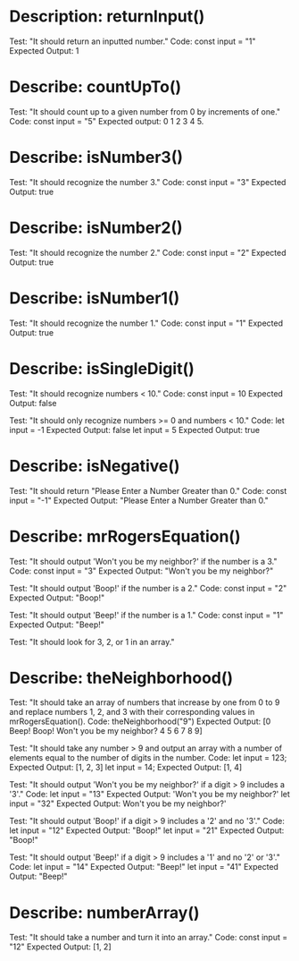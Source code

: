 # Description: returnInput()

Test: "It should return an inputted number."
Code:
const input = "1"
Expected Output: 1

# Describe: countUpTo()

Test: "It should count up to a given number from 0 by increments of one."
Code:
const input = "5"
Expected output: 0 1 2 3 4 5.

# Describe: isNumber3()

Test: "It should recognize the number 3."
Code:
const input = "3"
Expected Output: true


# Describe: isNumber2()

Test: "It should recognize the number 2."
Code: 
const input = "2"
Expected Output: true

# Describe: isNumber1()

Test: "It should recognize the number 1."
Code: 
const input = "1"
Expected Output: true

# Describe: isSingleDigit()

Test: "It should recognize numbers < 10."
Code: 
const input = 10
Expected Output: false

Test: "It should only recognize numbers >= 0 and numbers < 10."
Code: 
let input = -1
Expected Output: false
let input = 5
Expected Output: true

# Describe: isNegative()
Test: "It should return "Please Enter a Number Greater than 0."
Code: 
const input = "-1"
Expected Output: "Please Enter a Number Greater than 0."
# Describe: mrRogersEquation()

Test: "It should output 'Won't you be my neighbor?' if the number is a 3."
Code:
const input = "3"
Expected Output: "Won't you be my neighbor?"

Test: "It should output 'Boop!' if the number is a 2."
Code: 
const input = "2"
Expected Output: "Boop!"

Test: "It should output 'Beep!' if the number is a 1."
Code:
const input = "1"
Expected Output: "Beep!"

Test: "It should look for 3, 2, or 1 in an array."

# Describe: theNeighborhood()

Test: "It should take an array of numbers that increase by one from 0 to 9 and replace numbers 1, 2, and 3 with their corresponding values in mrRogersEquation().
Code: theNeighborhood("9")
Expected Output: [0 Beep! Boop! Won't you be my neighbor? 4 5 6 7 8 9]

Test: "It should take any number > 9 and output an array with a number of elements equal to the number of digits in the number. 
Code:
let input = 123;
Expected Output: [1, 2, 3]
let input = 14;
Expected Output: [1, 4]

Test: "It should output 'Won't you be my neighbor?' if a digit > 9 includes a '3'."
Code:
let input = "13"
Expected Output: 'Won't you be my neighbor?'
let input = "32"
Expected Output: Won't you be my neighbor?'

Test: "It should output 'Boop!' if a digit > 9 includes a '2' and no '3'."
Code:
let input = "12"
Expected Output: "Boop!"
let input = "21"
Expected Output: "Boop!"

Test: "It should output 'Beep!' if a digit > 9 includes a '1' and no '2' or '3'."
Code: 
let input = "14"
Expected Output: "Beep!"
let input = "41"
Expected Output: "Beep!"

# Describe: numberArray()

Test: "It should take a number and turn it into an array."
Code:
const input = "12"
Expected Output: [1, 2]